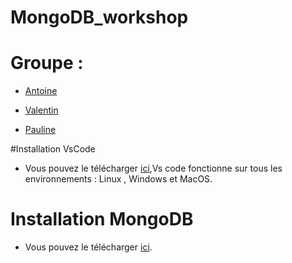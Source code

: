 # MongoDB_workshop

# Groupe :

- [Antoine](https://github.com/anjessen)

- [Valentin](https://github.com/massartval)

- [Pauline](https://github.com/LynnFoy)

#Installation VsCode

- Vous pouvez le télécharger [ici](https://code.visualstudio.com/),Vs code fonctionne sur tous les environnements :
Linux , Windows et MacOS.

# Installation MongoDB

- Vous pouvez le télécharger [ici](https://docs.mongodb.com/manual/tutorial/install-mongodb-on-ubuntu/).
